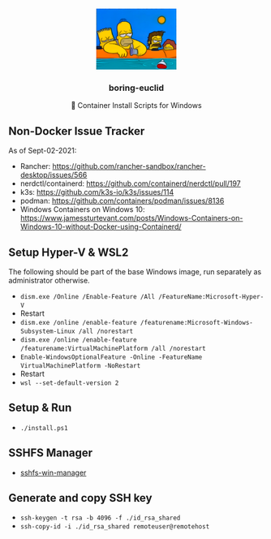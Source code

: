 <br />
<p align="center">
<a href="https://github.com/geoffreysmith/boring-euclid">
    <img src="assets/logo.png" alt="boring-euclid logo" height="120">
</a>
    <h3 align="center">boring-euclid</h3>
  <p align="center">
    🚢 Container Install Scripts for Windows
  </p>
</p>

## Non-Docker Issue Tracker

As of Sept-02-2021:

* Rancher: https://github.com/rancher-sandbox/rancher-desktop/issues/566
* nerdctl/containerd: https://github.com/containerd/nerdctl/pull/197
* k3s: https://github.com/k3s-io/k3s/issues/114
* podman: https://github.com/containers/podman/issues/8136
* Windows Containers on Windows 10: https://www.jamessturtevant.com/posts/Windows-Containers-on-Windows-10-without-Docker-using-Containerd/

## Setup Hyper-V & WSL2

The following should be part of the base Windows image, run separately as administrator otherwise.

* `dism.exe /Online /Enable-Feature /All /FeatureName:Microsoft-Hyper-V`
* Restart
* `dism.exe /online /enable-feature /featurename:Microsoft-Windows-Subsystem-Linux /all /norestart`
* `dism.exe /online /enable-feature /featurename:VirtualMachinePlatform /all /norestart`
* `Enable-WindowsOptionalFeature -Online -FeatureName VirtualMachinePlatform -NoRestart`
* Restart
* `wsl --set-default-version 2`

## Setup & Run

* `./install.ps1`

## SSHFS Manager

* [sshfs-win-manager](https://github.com/evsar3/sshfs-win-manager/releases/tag/v1.3.0-beta.1)

## Generate and copy SSH key
* `ssh-keygen -t rsa -b 4096 -f ./id_rsa_shared`
* `ssh-copy-id -i ./id_rsa_shared remoteuser@remotehost`
